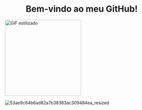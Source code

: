<h1 align="center">Bem-vindo ao meu GitHub!</h1>

<p align="left">
  <img src="https://github.com/user-attachments/assets/fb8b3947-3b67-4bd5-b550-966e97baac9c/53ae9c64b6ad82a7b38383ac309484ea_resized.gif" alt="GIF estilizado" width="250">
</p>

![53ae9c64b6ad82a7b38383ac309484ea_resized](https://github.com/user-attachments/assets/fb8b3947-3b67-4bd5-b550-966e97baac9c)


<!-- <div style="display: inline_block"><br>
  <img align="center" alt="Rafa-Ts" height="50" width="60"<img src="https://cdn.jsdelivr.net/gh/devicons/devicon@latest/icons/mysql/mysql-original.svg" />
  <img align="center" alt="Rafa-Ts" height="50" width="60"<img src="https://cdn.jsdelivr.net/gh/devicons/devicon@latest/icons/python/python-original.svg" />
</div>

##

<picture align="center">
  <source media="(prefers-color-scheme: dark)" srcset="https://raw.githubusercontent.com/AmandaAndradeS/AmandaAndradeS/output/github-contribution-grid-snake-dark.svg">
  <source media="(prefers-color-scheme: light)" srcset="https://raw.githubusercontent.com/AmandaAndradeS/AmandaAndradeS/output/github-contribution-grid-snake-dark.svg">
  <img align="center" alt="github contribution grid snake animation" src="https://raw.githubusercontent.com/AmandaAndradeS/AmandaAndradeS/output/github-contribution-grid-snake.svg">
</picture> -->

